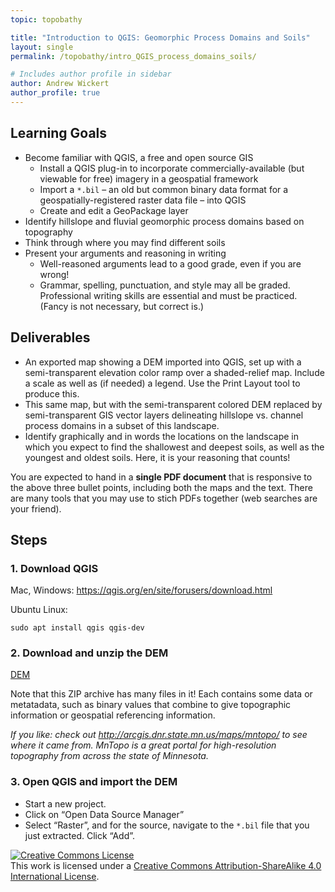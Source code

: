 ```yaml
---
topic: topobathy

title: "Introduction to QGIS: Geomorphic Process Domains and Soils"
layout: single
permalink: /topobathy/intro_QGIS_process_domains_soils/

# Includes author profile in sidebar
author: Andrew Wickert
author_profile: true
---
```


## Learning Goals

* Become familiar with QGIS, a free and open source GIS
  * Install a QGIS plug-in to incorporate commercially-available (but viewable for free) imagery in a geospatial framework
  * Import a `*.bil` – an old but common binary data format for a geospatially-registered raster data file – into QGIS
  * Create and edit a GeoPackage layer
* Identify hillslope and fluvial geomorphic process domains based on topography
* Think through where you may find different soils
* Present your arguments and reasoning in writing
  * Well-reasoned arguments lead to a good grade, even if you are wrong!
  * Grammar, spelling, punctuation, and style may all be graded. Professional writing skills are essential and must be practiced. (Fancy is not necessary, but correct is.)

## Deliverables

* An exported map showing a DEM imported into QGIS, set up with a semi-transparent elevation color ramp over a shaded-relief map. Include a scale as well as (if needed) a legend. Use the Print Layout tool to produce this.
* This same map, but with the semi-transparent colored DEM replaced by semi-transparent GIS vector layers delineating hillslope vs. channel process domains in a subset of this landscape.
* Identify graphically and in words the locations on the landscape in which you expect to find the shallowest and deepest soils, as well as the youngest and oldest soils. Here, it is your reasoning that counts!

You are expected to hand in a **single PDF document** that is responsive to the above three bullet points, including both the maps and the text. There are many tools that you may use to stich PDFs together (web searches are your friend).

## Steps


### 1. Download QGIS

Mac, Windows:
https://qgis.org/en/site/forusers/download.html

Ubuntu Linux:
```
sudo apt install qgis qgis-dev
```

### 2. Download and unzip the DEM

[DEM](/assets/datasets/Minnesota_LiDAR_GIS_intro_lab.zip)

Note that this ZIP archive has many files in it! Each contains some data or metatadata, such as binary values that combine to give topographic information or geospatial referencing information.

*If you like: check out http://arcgis.dnr.state.mn.us/maps/mntopo/ to see where it came from. MnTopo is a great portal for high-resolution topography from across the state of Minnesota.*


### 3. Open QGIS and import the DEM

* Start a new project.
* Click on “Open Data Source Manager”
* Select “Raster”, and for the source, navigate to the `*.bil` file that you just extracted. Click “Add”.








<a rel="license" href="http://creativecommons.org/licenses/by-sa/4.0/"><img alt="Creative Commons License" style="border-width:0" src="https://i.creativecommons.org/l/by-sa/4.0/88x31.png" /></a><br />This work is licensed under a <a rel="license" href="http://creativecommons.org/licenses/by-sa/4.0/">Creative Commons Attribution-ShareAlike 4.0 International License</a>.
